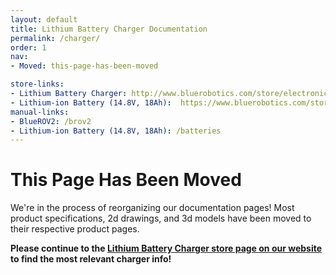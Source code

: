 ```yaml
---
layout: default
title: Lithium Battery Charger Documentation
permalink: /charger/
order: 1
nav:
- Moved: this-page-has-been-moved

store-links:
- Lithium Battery Charger: http://www.bluerobotics.com/store/electronics/batteries/lithium-battery-charger/
- Lithium-ion Battery (14.8V, 18Ah):  https://www.bluerobotics.com/store/comm-control-power/batteries/battery-li-4s-18ah-r2-rp/
manual-links:
- BlueROV2: /brov2
- Lithium-ion Battery (14.8V, 18Ah): /batteries
---
```


# This Page Has Been Moved

We're in the process of reorganizing our documentation pages! Most product specifications, 2d drawings, and 3d models have been moved to their respective product pages.

**Please continue to the [Lithium Battery Charger store page on our website](https://www.bluerobotics.com/store/comm-control-power/batteries/battery-li-4s-18ah-r2-rp/) to find the most relevant charger info!**









